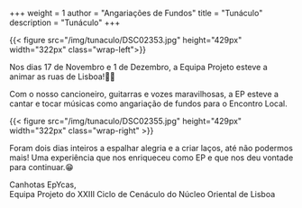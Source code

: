 +++
weight = 1
author = "Angariações de Fundos"
title = "Tunáculo"
description = "Tunáculo"
+++

{{< figure src="/img/tunaculo/DSC02353.jpg" height="429px" width="322px" class="wrap-left">}}

Nos dias 17 de Novembro e 1 de Dezembro, a Equipa Projeto esteve a animar as ruas de Lisboa!🎸🪇

Com o nosso cancioneiro, guitarras e vozes maravilhosas, a EP esteve a cantar e tocar músicas como angariação de fundos para o Encontro Local.

{{< figure src="/img/tunaculo/DSC02355.jpg" height="429px" width="322px" class="wrap-right" >}}

Foram dois dias inteiros a espalhar alegria e a criar laços, até não podermos mais! Uma experiência que nos enriqueceu como EP e que nos deu vontade para continuar.😁

Canhotas EpYcas,\
Equipa Projeto do XXIII Ciclo de Cenáculo do Núcleo Oriental de Lisboa
